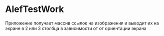 # AlefTestWork
Приложение получает массив ссылок на изображения и выводит их на экране в 2 или 3 столбца в зависимости от от ориентации экрана

